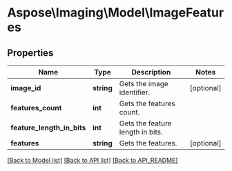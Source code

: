 # Aspose\Imaging\Model\ImageFeatures

## Properties
Name | Type | Description | Notes
------------ | ------------- | ------------- | -------------
**image_id** | **string** | Gets the image identifier. | [optional] 
**features_count** | **int** | Gets the features count. | 
**feature_length_in_bits** | **int** | Gets the feature length in bits. | 
**features** | **string** | Gets the features. | [optional] 

[[Back to Model list]](API_README.md#documentation-for-models) [[Back to API list]](API_README.md#documentation-for-api-endpoints) [[Back to API_README]](API_README.md)

